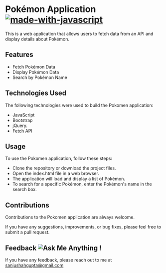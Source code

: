 
# Pokémon Application [![made-with-javascript](https://img.shields.io/badge/Made%20with-JavaScript-1f425f.svg)](https://www.javascript.com)

This is a web application that allows users to fetch data from an API and display details about Pokémon. 



## Features
- Fetch Pokémon Data
- Display Pokémon Data
- Search by Pokémon Name

## Technologies Used
The following technologies were used to build the Pokomen application:
- JavaScript
- Bootstrap
- jQuery.
- Fetch API
## Usage
To use the Pokomen application, follow these steps:
- Clone the repository or download the project files.
- Open the index.html file in a web browser.
- The application will load and display a list of Pokémon.
- To search for a specific Pokémon, enter the Pokémon's name in the search box.

## Contributions
Contributions to the Pokomen application are always welcome. 
 
 If you have any suggestions, improvements, or bug fixes, please feel free to submit a pull request.


## Feedback ![Ask Me Anything !](https://img.shields.io/badge/Ask%20me-anything-1abc9c.svg)
If you have any feedback, please reach out to me at sanjushahgupta@gmail.com

